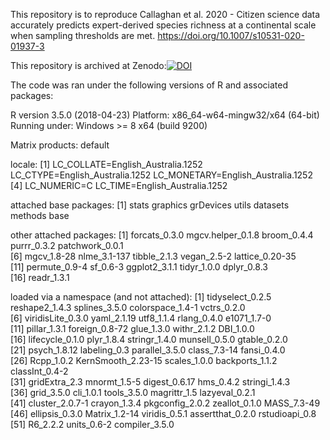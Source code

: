 This repository is to reproduce Callaghan et al. 2020 - Citizen science data accurately predicts expert-derived species richness at a continental scale when sampling thresholds are met. https://doi.org/10.1007/s10531-020-01937-3

This repository is archived at Zenodo:[![DOI](https://zenodo.org/badge/234460531.svg)](https://zenodo.org/badge/latestdoi/234460531)

The code was ran under the following versions of R and associated packages:

R version 3.5.0 (2018-04-23)
Platform: x86_64-w64-mingw32/x64 (64-bit)
Running under: Windows >= 8 x64 (build 9200)

Matrix products: default

locale:
[1] LC_COLLATE=English_Australia.1252  LC_CTYPE=English_Australia.1252    LC_MONETARY=English_Australia.1252
[4] LC_NUMERIC=C                       LC_TIME=English_Australia.1252    

attached base packages:
[1] stats     graphics  grDevices utils     datasets  methods   base     

other attached packages:
 [1] forcats_0.3.0     mgcv.helper_0.1.8 broom_0.4.4       purrr_0.3.2       patchwork_0.0.1  
 [6] mgcv_1.8-28       nlme_3.1-137      tibble_2.1.3      vegan_2.5-2       lattice_0.20-35  
[11] permute_0.9-4     sf_0.6-3          ggplot2_3.1.1     tidyr_1.0.0       dplyr_0.8.3      
[16] readr_1.3.1      

loaded via a namespace (and not attached):
 [1] tidyselect_0.2.5   reshape2_1.4.3     splines_3.5.0      colorspace_1.4-1   vctrs_0.2.0       
 [6] viridisLite_0.3.0  yaml_2.1.19        utf8_1.1.4         rlang_0.4.0        e1071_1.7-0       
[11] pillar_1.3.1       foreign_0.8-72     glue_1.3.0         withr_2.1.2        DBI_1.0.0         
[16] lifecycle_0.1.0    plyr_1.8.4         stringr_1.4.0      munsell_0.5.0      gtable_0.2.0      
[21] psych_1.8.12       labeling_0.3       parallel_3.5.0     class_7.3-14       fansi_0.4.0       
[26] Rcpp_1.0.2         KernSmooth_2.23-15 scales_1.0.0       backports_1.1.2    classInt_0.4-2    
[31] gridExtra_2.3      mnormt_1.5-5       digest_0.6.17      hms_0.4.2          stringi_1.4.3     
[36] grid_3.5.0         cli_1.0.1          tools_3.5.0        magrittr_1.5       lazyeval_0.2.1    
[41] cluster_2.0.7-1    crayon_1.3.4       pkgconfig_2.0.2    zeallot_0.1.0      MASS_7.3-49       
[46] ellipsis_0.3.0     Matrix_1.2-14      viridis_0.5.1      assertthat_0.2.0   rstudioapi_0.8    
[51] R6_2.2.2           units_0.6-2        compiler_3.5.0   
